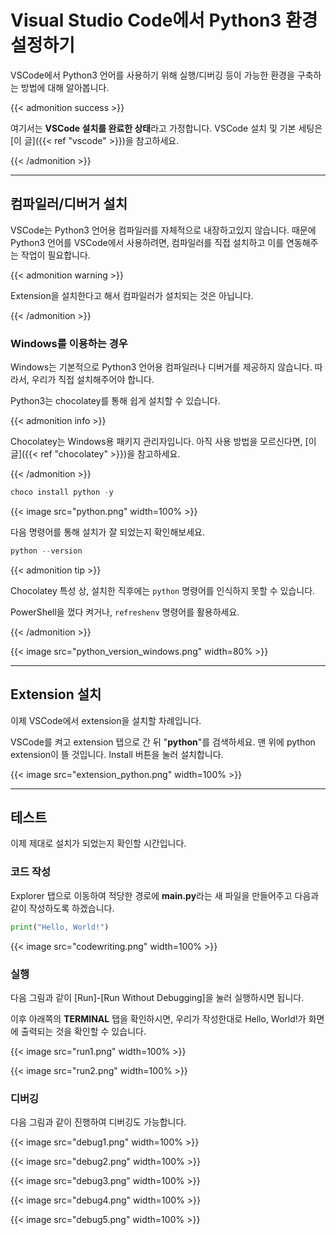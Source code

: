 # Visual Studio Code에서 Python3 환경 설정하기




VSCode에서 Python3 언어를 사용하기 위해 실행/디버깅 등이 가능한 환경을 구축하는 방법에 대해 알아봅니다.

<!--more-->

{{< admonition success >}}

여기서는 <b>VSCode 설치를 완료한 상태</b>라고 가정합니다. VSCode 설치 및 기본 세팅은 [이 글]({{< ref "vscode" >}})을 참고하세요.

{{< /admonition >}}

---

## 컴파일러/디버거 설치

VSCode는 Python3 언어용 컴파일러를 자체적으로 내장하고있지 않습니다. 때문에 Python3 언어를 VSCode에서 사용하려면, 컴파일러를 직접 설치하고 이를 연동해주는 작업이 필요합니다.

{{< admonition warning >}}

Extension을 설치한다고 해서 컴파일러가 설치되는 것은 아닙니다.

{{< /admonition >}}

### Windows를 이용하는 경우

Windows는 기본적으로 Python3 언어용 컴파일러나 디버거를 제공하지 않습니다. 따라서, 우리가 직접 설치해주어야 합니다.

Python3는 chocolatey를 통해 쉽게 설치할 수 있습니다.

{{< admonition info >}}

Chocolatey는 Windows용 패키지 관리자입니다. 아직 사용 방법을 모르신다면, [이 글]({{< ref "chocolatey" >}})을 참고하세요.

{{< /admonition >}}

```powershell
choco install python -y
```

{{< image src="python.png" width=100% >}}

다음 명령어를 통해 설치가 잘 되었는지 확인해보세요.

```powershell
python --version
```

{{< admonition tip >}}

Chocolatey 특성 상, 설치한 직후에는 `python` 명령어를 인식하지 못할 수 있습니다.

PowerShell을 껐다 켜거나, `refreshenv` 명령어를 활용하세요.

{{< /admonition >}}

{{< image src="python_version_windows.png" width=80% >}}

---

## Extension 설치

이제 VSCode에서 extension을 설치할 차례입니다.

VSCode를 켜고 extension 탭으로 간 뒤 "**python**"를 검색하세요. 맨 위에 python extension이 뜰 것입니다. Install 버튼을 눌러 설치합니다.

{{< image src="extension_python.png" width=100% >}}



---

## 테스트

이제 제대로 설치가 되었는지 확인할 시간입니다.

### 코드 작성

Explorer 탭으로 이동하여 적당한 경로에 <b>main.py</b>라는 새 파일을 만들어주고 다음과 같이 작성하도록 하겠습니다.

```python
print("Hello, World!")
```

{{< image src="codewriting.png" width=100% >}}

### 실행

다음 그림과 같이 [Run]-[Run Without Debugging]을 눌러 실행하시면 됩니다. 

이후 아래쪽의 **TERMINAL** 탭을 확인하시면, 우리가 작성한대로 Hello, World!가 화면에 출력되는 것을 확인할 수 있습니다.

{{< image src="run1.png" width=100% >}}

{{< image src="run2.png" width=100% >}}

### 디버깅

다음 그림과 같이 진행하여 디버깅도 가능합니다.

{{< image src="debug1.png" width=100% >}}

{{< image src="debug2.png" width=100% >}}

{{< image src="debug3.png" width=100% >}}

{{< image src="debug4.png" width=100% >}}

{{< image src="debug5.png" width=100% >}}



